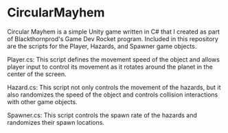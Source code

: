 # CircularMayhem
Circular Mayhem is a simple Unity game written in C# that I created as part of Blackthornprod's Game Dev Rocket program.
Included in this repository are the scripts for the Player, Hazards, and Spawner game objects.

Player.cs: This script defines the movement speed of the object and allows player input to control its movement as it rotates around the planet in the center of the screen.

Hazard.cs: This script not only controls the movement of the hazards, but it also randomizes the speed of the object and controls collision interactions with other game objects.

Spawner.cs: This script controls the spawn rate of the hazards and randomizes their spawn locations.
